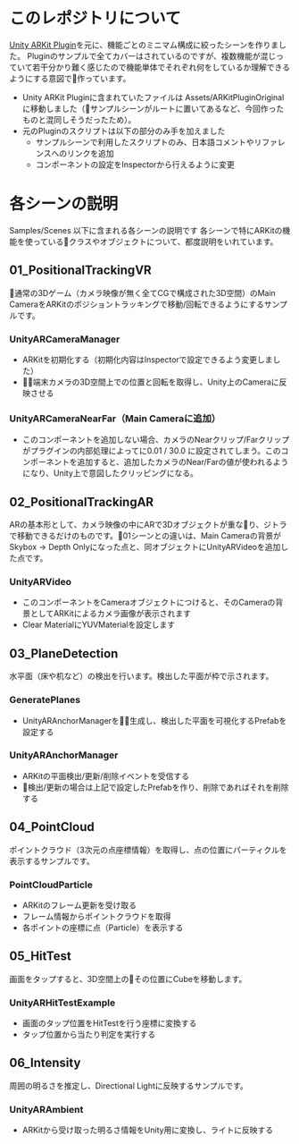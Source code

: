 # このレポジトリについて

[Unity ARKit Plugin](https://bitbucket.org/Unity-Technologies/unity-arkit-plugin)を元に、機能ごとのミニマム構成に絞ったシーンを作りました。
Pluginのサンプルで全てカバーはされているのですが、複数機能が混じっていて若干分かり難く感じたので機能単体でそれぞれ何をしているか理解できるようにする意図で作っています。

- Unity ARKit Pluginに含まれていたファイルは Assets/ARKitPluginOriginal に移動しました（サンプルシーンがルートに置いてあるなど、今回作ったものと混同しそうだったため）。
- 元のPluginのスクリプトは以下の部分のみ手を加えました
  - サンプルシーンで利用したスクリプトのみ、日本語コメントやリファレンスへのリンクを追加
  - コンポーネントの設定をInspectorから行えるように変更

# 各シーンの説明

Samples/Scenes 以下に含まれる各シーンの説明です
各シーンで特にARKitの機能を使っているクラスやオブジェクトについて、都度説明をいれています。

## 01_PositionalTrackingVR

通常の3Dゲーム（カメラ映像が無く全てCGで構成された3D空間）のMain CameraをARKitのポジショントラッキングで移動/回転できるようにするサンプルです。

### UnityARCameraManager

- ARKitを初期化する（初期化内容はInspectorで設定できるよう変更しました）
- 端末カメラの3D空間上での位置と回転を取得し、Unity上のCameraに反映させる

### UnityARCameraNearFar（Main Cameraに追加）

- このコンポーネントを追加しない場合、カメラのNearクリップ/Farクリップがプラグインの内部処理によってに0.01 / 30.0 に設定されてしまう。このコンポーネントを追加すると、追加したカメラのNear/Farの値が使われるようになり、Unity上で意図したクリッピングになる。

## 02_PositionalTrackingAR

ARの基本形として、カメラ映像の中にARで3Dオブジェクトが重なり、ジトラで移動できるだけのものです。01シーンとの違いは、Main Cameraの背景がSkybox → Depth Onlyになった点と、同オブジェクトにUnityARVideoを追加した点です。

### UnityARVideo

- このコンポーネントをCameraオブジェクトにつけると、そのCameraの背景としてARKitによるカメラ画像が表示されます
- Clear MaterialにYUVMaterialを設定します

## 03_PlaneDetection

水平面（床や机など）の検出を行います。検出した平面が枠で示されます。

### GeneratePlanes

- UnityARAnchorManagerを生成し、検出した平面を可視化するPrefabを設定する

### UnityARAnchorManager

- ARKitの平面検出/更新/削除イベントを受信する
- 検出/更新の場合は上記で設定したPrefabを作り、削除であればそれを削除する

## 04_PointCloud

ポイントクラウド（3次元の点座標情報）を取得し、点の位置にパーティクルを表示するサンプルです。

### PointCloudParticle

- ARKitのフレーム更新を受け取る
- フレーム情報からポイントクラウドを取得
- 各ポイントの座標に点（Particle）を表示する

## 05_HitTest

画面をタップすると、3D空間上のその位置にCubeを移動します。

### UnityARHitTestExample

- 画面のタップ位置をHitTestを行う座標に変換する
- タップ位置から当たり判定を実行する

## 06_Intensity

周囲の明るさを推定し、Directional Lightに反映するサンプルです。

### UnityARAmbient
- ARKitから受け取った明るさ情報をUnity用に変換し、ライトに反映する

